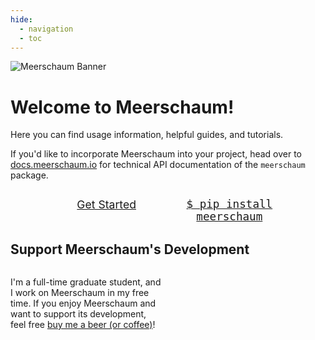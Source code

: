 ```yaml
---
hide:
  - navigation
  - toc
---
```

<style>
  .md-main__inner {
    margin-top: 0;
  }
  .md-sidebar {
    display: none;
  }
  .test {
    align: center;
  }
  .grid-container {
    display: grid;
    grid-template-columns: 1fr 1fr;
    grid-gap: 20px;
    max-width: 100%;
    text-align: center;
    margin: auto;
  }
  .grid-child {
    text-align: center;
  }
  #pip-button {
    width: 73%;
    font-size: 1.1rem;
  }
  #get-started-button {
    font-size: 1.1rem;
    width: 73%;
  }
</style>
<script>
  function copy_install_text(btn){
    var inp =document.createElement('input');
    document.body.appendChild(inp);
    inp.value = "pip install meerschaum";
    inp.select();
    document.execCommand('copy',false);
    inp.remove();
    old_btn_text = btn.text;
    btn.text = "Copied!";
    window.setTimeout(() => {
      btn.text = old_btn_text;
    }, 2000);
   }
</script>
![Meerschaum Banner](banner_1920x320.png)
# Welcome to Meerschaum!
Here you can find usage information, helpful guides, and tutorials.

If you'd like to incorporate Meerschaum into your project, head over to [docs.meerschaum.io](https://docs.meerschaum.io) for technical API documentation of the `meerschaum` package.
<div class="grid-container">
  <div class="grid-child">
    <p><a id="get-started-button" class="md-button md-button--primary" href="get-started" style="float: right;">Get Started</a></p>
  </div>
  <div class="grid-child" style="float: left;">
    <p><a id="pip-button" class="md-button" href="#" style="float: left; font-family: monospace" onclick="copy_install_text(this)">$ pip install meerschaum<span class="twemoji">
</a></p>
  </div>
</div>

## Support Meerschaum's Development
<div class="grid-container">
  <p style="text-align: left">I'm a full-time graduate student, and I work on Meerschaum in my free time. If you enjoy Meerschaum and want to support its development, feel free <a href="https://www.buymeacoffee.com/bmeares">buy me a beer (or coffee)</a>!
  </p>
  <script type="text/javascript" src="https://cdnjs.buymeacoffee.com/1.0.0/button.prod.min.js" data-name="bmc-button" data-slug="bmeares" data-color="#5F7FFF" data-emoji="🍺"  data-font="Cookie" data-text="Buy me a beer" data-outline-color="#000000" data-font-color="#ffffff" data-coffee-color="#FFDD00" ></script>
</div>



